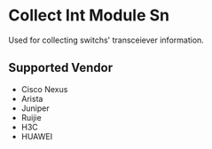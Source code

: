 # Collect Int Module Sn

Used for collecting switchs' transceiever information.

## Supported Vendor
* Cisco Nexus
* Arista
* Juniper
* Ruijie
* H3C
* HUAWEI
